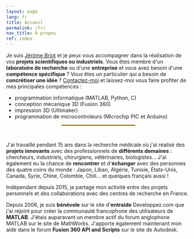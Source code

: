 ```yaml
---
layout: page
lang: fr
title: Accueil
permalink: /fr/
nav_title: À propos
ref: index
---
```


Je suis [Jérôme Briot](/fr/) et je peux vous accompagner dans la réalisation de vos **projets scientifiques ou industriels**. Vous êtes membre d'un **laboratoire de recherche** ou d'une **entreprise** et vous avez besoin d'une **compétence spécifique**&nbsp;? Vous êtes un particulier qui a besoin de **concrétiser une idée**&nbsp;? [Contactez-moi](/fr/contact/) et laissez-moi vous faire profiter de mes principales compétences&nbsp;:
* programmation informatique (MATLAB, Python, C)
* conception mécanique 3D (Fusion 360)
* impression 3D (Ultimaker)
* programmation de microcontroleurs (Microchip PIC et Arduino) 

<!---Consultez mon [CV](/fr/cv/) si vous voulez en savoir plus sur mon parcours.--->

<div style="width: 40%;margin-left: auto;margin-right: auto; padding-bottom: 15px"><hr style="border:0; border:1px solid #E8AD23;"></div>

J'ai travaillé pendant 15 ans dans la recherche médicale où j'ai réalisé des **projets innovants** avec des professionnels de **différents domaines**&nbsp;: chercheurs, industriels, chirurgiens, vétérinaires, biologistes… J'ai également eu la chance de **rencontrer** et d'**échanger** avec des personnes des quatre coins du monde&nbsp;: Japon, Liban, Algérie, Tunisie, États-Unis, Canada, Syrie, Chine, Colombie, Chili… et quelques français aussi&nbsp;!

Indépendant depuis 2015, je partage mon activité entre des projets personnels et des collaborations avec des centres de recherche en France.

Depuis 2006, je suis **bénévole** sur le site d'**entraide** Developpez.com que j'ai rejoint pour créer la communauté francophone des utilisateurs de **MATLAB**. J'étais auparavant un membre actif du forum anglophone MATLAB sur le site de MathWorks. J'apporte également maintenant mon aide dans le forum **Fusion 360 API and Scripts** sur le site de Autodesk.




